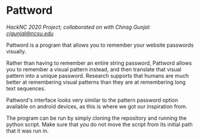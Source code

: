 # Pattword

*HackNC 2020 Project; collaborated on with Chirag Gunjal: cjgunjal@ncsu.edu*

Pattword is a program that allows you to remember your website passwords visually.

Rather than having to remember an entire string password, Pattword allows you to remember a visual pattern instead, and then translate that visual pattern into a unique password.
Research supports that humans are much better at remembering visual patterns than they are at remembering long text sequences.

Pattword's interface looks very similar to the pattern password option available on android devices, as this is where we got our inspiration from.

The program can be run by simply cloning the repository and running the python script. Make sure that you do not move the script from its initial path that it was run in.
